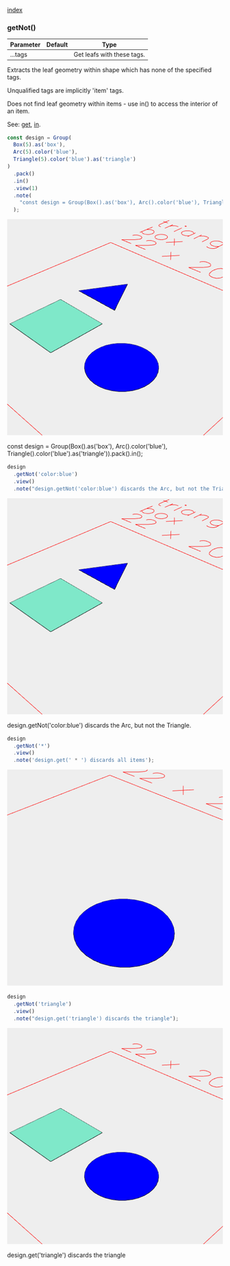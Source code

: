 [index](../../nb/api/index.md)
### getNot()
Parameter|Default|Type
---|---|---
|...tags||Get leafs with these tags.

Extracts the leaf geometry within shape which has none of the specified tags.

Unqualified tags are implicitly 'item' tags.

Does not find leaf geometry within items - use in() to access the interior of an item.

See: [get](https://raw.githubusercontent.com/jsxcad/JSxCAD/master/nb/api/getNot.nb), [in](https://raw.githubusercontent.com/jsxcad/JSxCAD/master/nb/api/in.nb).

```JavaScript
const design = Group(
  Box(5).as('box'),
  Arc(5).color('blue'),
  Triangle(5).color('blue').as('triangle')
)
  .pack()
  .in()
  .view(1)
  .note(
    "const design = Group(Box().as('box'), Arc().color('blue'), Triangle().color('blue').as('triangle')).pack().in();"
  );
```

![Image](getNot.md.0.png)

const design = Group(Box().as('box'), Arc().color('blue'), Triangle().color('blue').as('triangle')).pack().in();

```JavaScript
design
  .getNot('color:blue')
  .view()
  .note("design.getNot('color:blue') discards the Arc, but not the Triangle.");
```

![Image](getNot.md.1.png)

design.getNot('color:blue') discards the Arc, but not the Triangle.

```JavaScript
design
  .getNot('*')
  .view()
  .note('design.get(' * ') discards all items');
```

![Image](getNot.md.2.png)

```JavaScript
design
  .getNot('triangle')
  .view()
  .note("design.get('triangle') discards the triangle");
```

![Image](getNot.md.3.png)

design.get('triangle') discards the triangle
